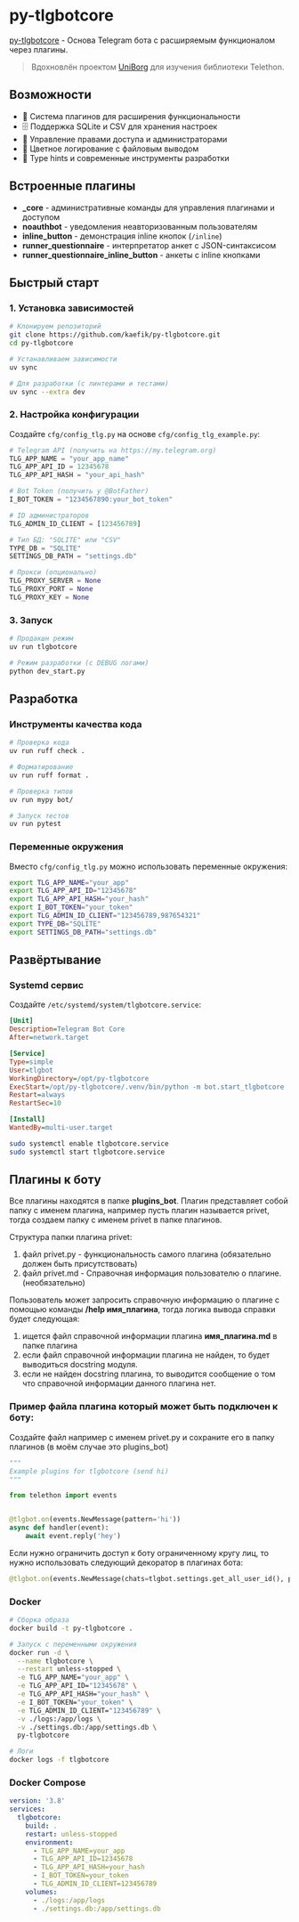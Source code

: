 # py-tlgbotcore

[py-tlgbotcore](https://github.com/kaefik/py-tlgbotcore) - Основа Telegram бота с расширяемым функционалом через плагины.

> Вдохновлён проектом [UniBorg](https://github.com/udf/uniborg) для изучения библиотеки Telethon.

## Возможности

- 🔌 Система плагинов для расширения функциональности
- 🗄️ Поддержка SQLite и CSV для хранения настроек
- 👥 Управление правами доступа и администраторами
- 🎨 Цветное логирование с файловым выводом
- 🔧 Type hints и современные инструменты разработки

## Встроенные плагины

- **_core** - административные команды для управления плагинами и доступом
- **noauthbot** - уведомления неавторизованным пользователям
- **inline_button** - демонстрация inline кнопок (`/inline`)
- **runner_questionnaire** - интерпретатор анкет с JSON-синтаксисом
- **runner_questionnaire_inline_button** - анкеты с inline кнопками

## Быстрый старт

### 1. Установка зависимостей

```bash
# Клонируем репозиторий
git clone https://github.com/kaefik/py-tlgbotcore.git
cd py-tlgbotcore

# Устанавливаем зависимости
uv sync

# Для разработки (с линтерами и тестами)
uv sync --extra dev
```

### 2. Настройка конфигурации

Создайте `cfg/config_tlg.py` на основе `cfg/config_tlg_example.py`:

```python
# Telegram API (получить на https://my.telegram.org)
TLG_APP_NAME = "your_app_name"
TLG_APP_API_ID = 12345678
TLG_APP_API_HASH = "your_api_hash"

# Bot Token (получить у @BotFather)
I_BOT_TOKEN = "1234567890:your_bot_token"

# ID администраторов
TLG_ADMIN_ID_CLIENT = [123456789]

# Тип БД: "SQLITE" или "CSV"
TYPE_DB = "SQLITE"
SETTINGS_DB_PATH = "settings.db"

# Прокси (опционально)
TLG_PROXY_SERVER = None
TLG_PROXY_PORT = None
TLG_PROXY_KEY = None
```

### 3. Запуск

```bash
# Продакшн режим
uv run tlgbotcore

# Режим разработки (с DEBUG логами)
python dev_start.py
```

## Разработка

### Инструменты качества кода

```bash
# Проверка кода
uv run ruff check .

# Форматирование
uv run ruff format .

# Проверка типов
uv run mypy bot/

# Запуск тестов
uv run pytest
```

### Переменные окружения

Вместо `cfg/config_tlg.py` можно использовать переменные окружения:

```bash
export TLG_APP_NAME="your_app"
export TLG_APP_API_ID="12345678"
export TLG_APP_API_HASH="your_hash"
export I_BOT_TOKEN="your_token"
export TLG_ADMIN_ID_CLIENT="123456789,987654321"
export TYPE_DB="SQLITE"
export SETTINGS_DB_PATH="settings.db"
```

## Развёртывание

### Systemd сервис

Создайте `/etc/systemd/system/tlgbotcore.service`:

```ini
[Unit]
Description=Telegram Bot Core
After=network.target

[Service]
Type=simple
User=tlgbot
WorkingDirectory=/opt/py-tlgbotcore
ExecStart=/opt/py-tlgbotcore/.venv/bin/python -m bot.start_tlgbotcore
Restart=always
RestartSec=10

[Install]
WantedBy=multi-user.target
```

```bash
sudo systemctl enable tlgbotcore.service
sudo systemctl start tlgbotcore.service
```

## Плагины к боту

Все плагины находятся в папке **plugins_bot**. Плагин представляет собой папку с именем плагина, например пусть плагин
называется privet, тогда создаем папку с именем privet в папке плагинов.

Структура папки плагина privet:

1. файл privet.py - функциональность самого плагина (обязательно должен быть присутствовать)
2. файл privet.md - Справочная информация пользователю о плагине. (необязательно)

Пользователь может запросить справочную информацию о плагине с помощью команды **/help имя_плагина**, тогда логика
вывода справки будет следующая:

1. ищется файл справочной информации плагина **имя_плагина.md** в папке плагина
2. если файл справочной информации плагина не найден, то будет выводиться docstring модуля.
3. если не найден docstring плагина, то выводится сообщение о том что справочной информации данного плагина нет.

### Пример файла плагина который может быть подключен к боту:

Создайте файл например с именем privet.py и сохраните его в папку плагинов (в моём случае это plugins_bot)

```python
"""
Example plugins for tlgbotcore (send hi)
"""

from telethon import events


@tlgbot.on(events.NewMessage(pattern='hi'))
async def handler(event):
    await event.reply('hey')
```

Если нужно ограничить доступ к боту ограниченному кругу лиц, то нужно использовать следующий декоратор в плагинах бота:

```python
@tlgbot.on(events.NewMessage(chats=tlgbot.settings.get_all_user_id(), pattern='hi'))
```


### Docker

```bash
# Сборка образа
docker build -t py-tlgbotcore .

# Запуск с переменными окружения
docker run -d \
  --name tlgbotcore \
  --restart unless-stopped \
  -e TLG_APP_NAME="your_app" \
  -e TLG_APP_API_ID="12345678" \
  -e TLG_APP_API_HASH="your_hash" \
  -e I_BOT_TOKEN="your_token" \
  -e TLG_ADMIN_ID_CLIENT="123456789" \
  -v ./logs:/app/logs \
  -v ./settings.db:/app/settings.db \
  py-tlgbotcore

# Логи
docker logs -f tlgbotcore
```

### Docker Compose

```yaml
version: '3.8'
services:
  tlgbotcore:
    build: .
    restart: unless-stopped
    environment:
      - TLG_APP_NAME=your_app
      - TLG_APP_API_ID=12345678
      - TLG_APP_API_HASH=your_hash
      - I_BOT_TOKEN=your_token
      - TLG_ADMIN_ID_CLIENT=123456789
    volumes:
      - ./logs:/app/logs
      - ./settings.db:/app/settings.db
```



